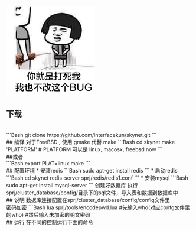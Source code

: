 
![coder farmer](https://raw.githubusercontent.com/interfacekun/skynet/master/img/manong.jpg "0. 0")


## 下载
<br>
```Bash
git clone https://github.com/interfacekun/skynet.git
```
<br>
## 编译
对于FreeBSD , 使用 gmake 代替 make
```Bash
cd skynet
make 'PLATFORM'  # PLATFORM 可以是 linux, macosx, freebsd now
```
<br>
##或者
<br>
```Bash
export PLAT=linux
make
```
<br>
## 配置环境
* 安装redis
```Bash
sudo apt-get install redis
```
* 启动redis
```Bash
cd skynet
redis-server sprj/redis/redis1.conf
```
* 安装mysql
```Bash
sudo apt-get install mysql-server
```
创建好数据库
执行sprj/cluster_database/config/目录下的sql文件，导入表和数据到数据库中

<br>
## 说明
数据库连接配置在sprj/cluster_database/config/config文件里
<br>
密码加密
```Bash
lua sprj/tools/encodepwd.lua 
#先输入who(对应confg文件里的who) 
#然后输入未加密的明文密码
```

<br>
## 运行
在不同的控制运行下面的命令
 	